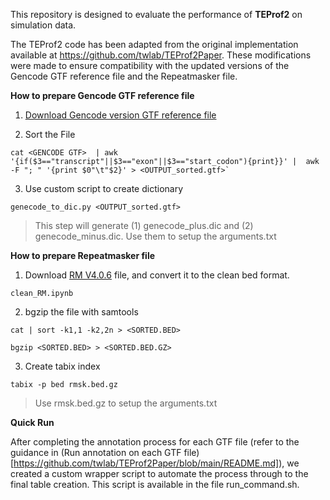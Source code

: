 This repository is designed to evaluate the performance of **TEProf2** on simulation data.

The TEProf2 code has been adapted from the original implementation available at https://github.com/twlab/TEProf2Paper. These modifications were made to ensure compatibility with the updated versions of the Gencode GTF reference file and the Repeatmasker file.

**How to prepare Gencode GTF reference file**

1. [Download Gencode version GTF reference file](https://ftp.ebi.ac.uk/pub/databases/gencode/Gencode_human/release_37/gencode.v37.basic.annotation.gtf.gz)
   
2. Sort the File
   
```
cat <GENCODE GTF>  | awk '{if($3=="transcript"||$3=="exon"||$3=="start_codon"){print}}' |  awk -F "; " '{print $0"\t"$2}' > <OUTPUT_sorted.gtf>`
```

3. Use custom script to create dictionary
   
```
genecode_to_dic.py <OUTPUT_sorted.gtf>
```

> This step will generate (1) genecode_plus.dic and (2) genecode_minus.dic. Use them to setup the arguments.txt

**How to prepare Repeatmasker file**

1. Download [RM V4.0.6](https://www.repeatmasker.org/species/hg.html) file, and convert it to the clean bed format.

```
clean_RM.ipynb
```

2. bgzip the file with samtools

```
cat | sort -k1,1 -k2,2n > <SORTED.BED>

bgzip <SORTED.BED> > <SORTED.BED.GZ>
```

3. Create tabix index
   
 ```
tabix -p bed rmsk.bed.gz
```

> Use rmsk.bed.gz to setup the arguments.txt


**Quick Run**

After completing the annotation process for each GTF file (refer to the guidance in (Run annotation on each GTF file)[https://github.com/twlab/TEProf2Paper/blob/main/README.md]), we created a custom wrapper script to automate the process through to the final table creation. This script is available in the file run_command.sh.
